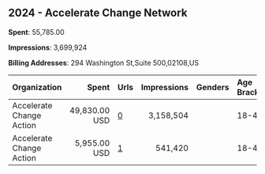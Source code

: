 ## 2024 - Accelerate Change Network 
**Spent**: 55,785.00

**Impressions**: 3,699,924

**Billing Addresses**: 294 Washington St,Suite 500,02108,US

|Organization|Spent|Urls|Impressions|Genders|Age Brackets|Country Codes|
|:---|---:|:---|---:|:---|:---|:---|
|Accelerate Change Action|49,830.00 USD|[0](https://www.snap.com/political-ads/asset/48cb99f556d9452046b0ccee0503dc032ae82ae3292e5bb47e789381e1c4320c?mediaType=mp4)|3,158,504||18-45|united states|
|Accelerate Change Action|5,955.00 USD|[1](https://www.snap.com/political-ads/asset/48363455980fe9c34ed9b852d7c4876429e9a02bed80d57160f62a0f55fc2afe?mediaType=mp4)|541,420||18-45|united states|
